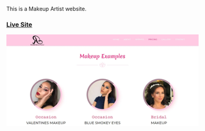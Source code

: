 This is a Makeup Artist website.

### [Live Site](https://ronildabeautycorner.com/)

![Alt Text](https://github.com/Edi10-developer/Portfolio-Bootstrap/blob/master/img/projects/ronildabeautycorner.webp)


